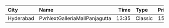 | City      | Name                          |  Time | Type    | Price | Capacity | Booked |
| :-------- | :---------------------------- | ----: | :------ | ----: | -------: | -----: |
| Hyderabad | PvrNextGalleriaMallPanjagutta | 13:35 | Classic |  150₹ |      144 |     30 |